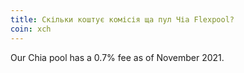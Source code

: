 ```yaml
---
title: Скільки коштує комісія ща пул Чіа Flexpool?
coin: xch
---
```


Our Chia pool has a 0.7% fee as of November 2021.
